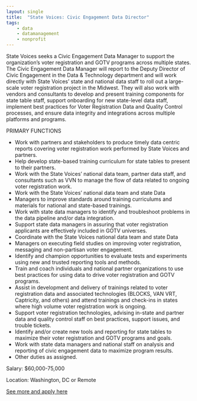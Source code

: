 ```yaml
---
layout: single
title:  "State Voices: Civic Engagement Data Director"
tags: 
    - data
    - datamanagement
    - nonprofit
---
```


State Voices seeks a Civic Engagement Data Manager to support the organization’s voter registration and GOTV programs across multiple states. The Civic Engagement Data Manager will report to the Deputy Director of Civic Engagement in the Data & Technology department and will work directly with State Voices’ state and national data staff to roll out a large-scale voter registration project in the Midwest. They will also work with vendors and consultants to develop and present training components for state table staff, support onboarding for new state-level data staff, implement best practices for Voter Registration Data and Quality Control processes, and ensure data integrity and integrations across multiple platforms and programs.

PRIMARY FUNCTIONS
* Work with partners and stakeholders to produce timely data centric reports covering voter registration work performed by State Voices and partners.
* Help develop state-based training curriculum for state tables to present to their partners.
* Work with the State Voices’ national data team, partner data staff, and consultants such as VVN to manage the flow of data related to ongoing voter registration work.
* Work with the State Voices’ national data team and state Data
* Managers to improve standards around training curriculums and materials for national and state-based trainings.
* Work with state data managers to identify and troubleshoot problems in the data pipeline and/or data integration.
* Support state data managers in assuring that voter registration applicants are effectively included in GOTV universes.
* Coordinate with the State Voices national data team and state Data
* Managers on executing field studies on improving voter registration, messaging and non-partisan voter engagement.
* Identify and champion opportunities to evaluate tests and experiments using new and trusted reporting tools and methods.
* Train and coach individuals and national partner organizations to use best practices for using data to drive voter registration and GOTV programs.
* Assist in development and delivery of trainings related to voter registration data and associated technologies (BLOCKS, VAN VRT, Captricity, and others) and attend trainings and check-ins in states where high volume voter registration work is ongoing.
* Support voter registration technologies, advising in-state and partner data and quality control staff on best practices, support issues, and trouble tickets.
* Identify and/or create new tools and reporting for state tables to maximize their voter registration and GOTV programs and goals.
* Work with state data managers and national staff on analysis and reporting of civic engagement data to maximize program results.
* Other duties as assigned.
 

Salary: $60,000-75,000

Location: Washington, DC or Remote


[See more and apply here](https://statevoices.org/careers/civic-engagement-data-manager/)
